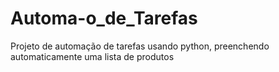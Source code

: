 # Automa-o_de_Tarefas
Projeto de automação de tarefas usando python, preenchendo automaticamente uma lista de produtos

